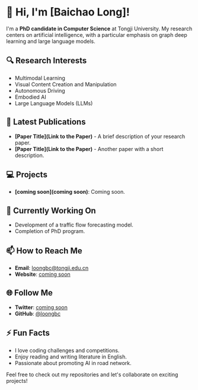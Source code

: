 # 👋 Hi, I'm [Baichao Long]!

I'm a **PhD candidate in Computer Science** at Tongji University. My research centers on artificial intelligence, with a particular emphasis on graph deep learning and large language models.

## 🔍 Research Interests
- Multimodal Learning
- Visual Content Creation and Manipulation
- Autonomous Driving
- Embodied AI
- Large Language Models (LLMs)

## 📝 Latest Publications
- **[Paper Title](Link to the Paper)** - A brief description of your research paper.
- **[Paper Title](Link to the Paper)** - Another paper with a short description.

## 💻 Projects
- **[coming soon](coming soon)**: Coming soon.

## 🌱 Currently Working On
- Development of a traffic flow forecasting model.
- Completion of PhD program.

## 📫 How to Reach Me
- **Email**: [loongbc@tongji.edu.cn](mailto:loongbc@tongji.edu.cn)
- **Website**: [coming soon]()

## 🌐 Follow Me
- **Twitter**: [coming soon]()
- **GitHub**: [@loongbc](https://github.com/loongbc)

## ⚡ Fun Facts
- I love coding challenges and competitions.
- Enjoy reading and writing literature in English.
- Passionate about promoting AI in road network.

Feel free to check out my repositories and let's collaborate on exciting projects!

